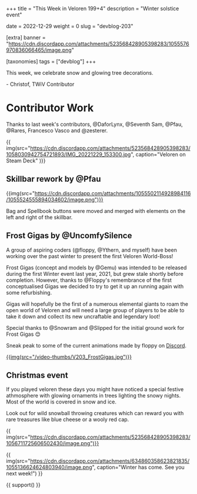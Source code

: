 +++
title = "This Week in Veloren 199+4"
description = "Winter solstice event"

date = 2022-12-29
weight = 0
slug = "devblog-203"

[extra]
banner = "https://cdn.discordapp.com/attachments/523568428905398283/1055576970836066465/image.png"

[taxonomies]
tags = ["devblog"]
+++

This week, we celebrate snow and glowing tree decorations.

\- Christof, TWiV Contributor

# Contributor Work

Thanks to last week's contributors, @DaforLynx, @Seventh Sam, @Pfau, @Rares, Francesco Vasco and @zesterer.

{{ img(src="https://cdn.discordapp.com/attachments/523568428905398283/1058030942754721893/IMG_20221229_153300.jpg", caption="Veloren on Steam Deck" )}}

## Skillbar rework by @Pfau

{{img(src="https://cdn.discordapp.com/attachments/1055502114928984116/1055524555894034602/image.png")}}

Bag and Spellbook buttons were moved and merged with elements on the left and right of the skillbar.

## Frost Gigas by @UncomfySilence

A group of aspiring coders (@floppy, @Ythern, and myself) have been working over the past winter to present the first Veloren World-Boss!

Frost Gigas (concept and models by @Gemu) was intended to be released during the first Winter event last year, 2021, but grew stale shortly before completion. 
However, thanks to @Floppy's remembrance of the first conceptualised Gigas we decided to try to get it up an running again with some refurbishing.

Gigas will hopefully be the first of a numerous elemental giants to roam the open world of Veloren and 
will need a large group of players to be able to take it down and collect its new uncraftable and legendary loot!

Special thanks to @Snowram and @Slipped for the initial ground work for Frost Gigas 😊

Sneak peak to some of the current animations made by floppy on 
[Discord](https://discord.com/channels/449602562165833758/1042526569639456888/1055255850022871140).

[{{img(src="/video-thumbs/V203_FrostGigas.jpg")}}](https://streamable.com/1qmvif)

## Christmas event

If you played veloren these days you might have noticed a special festive athmosphere with glowing ornaments in trees lighting the snowy nights.
Most of the world is covered in snow and ice. 

Look out for wild snowball throwing creatures which can reward you with rare treasures like blue cheese or a wooly red cap.

{{ img(src="https://cdn.discordapp.com/attachments/523568428905398283/1056711725606502430/image.png")}}

{{
    img(src="https://cdn.discordapp.com/attachments/634860358623821835/1055136624624803940/image.png",
    caption="Winter has come. See you next week!")
}}

{{ support() }}
